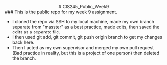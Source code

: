 <center># CIS245_Public_Week9</center>
### This is the public repo for my week 9 assignment. 

* I cloned the repo via SSH to my local machine, made my own branch separate from "masster" as a best practice, made edits, then saved the edits as a separate file. 
* I then used git add, git commit, git push origin branch to get my changes back here. 
* Then I acted as my own supervisor and merged my own pull request (Bad practice in reality, but this is a project of one person) then deleted the branch. 
